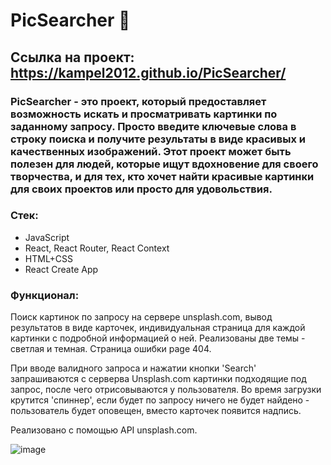# PicSearcher 🐾

## Ссылка на проект: https://kampel2012.github.io/PicSearcher/

### PicSearcher - это проект, который предоставляет возможность искать и просматривать картинки по заданному запросу. Просто введите ключевые слова в строку поиска и получите результаты в виде красивых и качественных изображений. Этот проект может быть полезен для людей, которые ищут вдохновение для своего творчества, и для тех, кто хочет найти красивые картинки для своих проектов или просто для удовольствия.

### Стек: 
- JavaScript
- React, React Router, React Context
- HTML+CSS
- React Create App

### Функционал:
Поиск картинок по запросу на сервере unsplash.com, вывод результатов в виде карточек, индивидуальная страница для каждой картинки с подробной информацией о ней. 
Реализованы две темы - светлая и темная. Страница ошибки page 404.

При вводе валидного запроса и нажатии кнопки 'Search' запрашиваются с серверва Unsplash.com картинки подходящие под запрос, после чего отрисовываются у пользователя.
Во время загрузки крутится 'спиннер', если будет по запросу ничего не будет найдено - пользователь будет оповещен, вместо карточек появится надпись.

Реализовано с помощью API unsplash.com.




![image](https://user-images.githubusercontent.com/117913798/233084146-f21da6a6-f023-446b-a51c-882acd0a7109.png)
